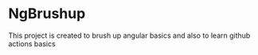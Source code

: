 # NgBrushup

This project is created to brush up angular basics and also to learn github actions basics
